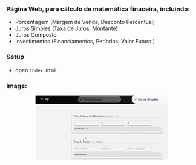 ### Página Web, para cálculo de matemática finaceira, incluindo:
* Porcentagem (Margem de Venda, Desconto Percentual)
* Juros Simples (Taxa de Juros, Montante)
* Juros Composto
* Investimentos (Financiamentos, Períodos, Valor Futuro  )

### Setup
* open `index.html`

### Image:
<p align="center">
  <img src="./images/example.BMP" width="350" title="hover text">
</p>
